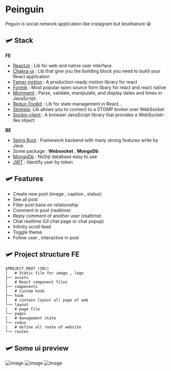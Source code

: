 # Peinguin
Peguin is social network application like instagram but lessfeature :smiley:
## :small_airplane: Stack
**FE**
- [ReactJs](https://react.dev/) : Lib for web and native user interface
- [Chakra-ui](https://chakra-ui.com/) : Lib that give you the building block you need  to build your React application
- [Famer motion](https://www.framer.com/motion/) : A production-ready motion library for react
- [Formik](https://formik.org/) : Most popular open source form libary for react and react native
- [Momment](https://momentjs.com/) : Parse, validate, manipulate, and display dates and times in JavaScript.
- [Redux-Toolkit](https://redux-toolkit.js.org/) : Lib for state management in React...
- [Stompjs](https://github.com/stomp-js/stompjs): Lib allows you to connect to a STOMP broker over WebSocket
- [Sockjs-client](https://github.com/sockjs/sockjs-client) : A browser JavaScript library that provides a WebSocket-like object
  
**BE**
- [Sping Boot](https://spring.io/projects/spring-boot) : Framework backend with many strong features write by Java
- Some package : **Websocket** , **MongoDb**
- [MongoDb](https://www.mongodb.com/) : NoSql database easy to use
- [JWT](https://jwt.io/) : Identify user by token
## :small_airplane: Features
 - Create new post (image , caption , status)
 - See all post
 - Filter post base on relationship
 - Comment in post (realtime)
 - Reply comment of another user (realtime)
 - Chat realtime (UI chat page or chat popup)
 - Infinity scroll feed
 - Toggle theme
 - Follow user , interactive in post 
## :small_airplane: Project structure FE
```
$PROJECT_ROOT (SRC)
│   # Static file for image , logo
├── assets
│   # React component files
├── components
│   # Custom hook 
├── hook
│   # contain layout all page of web
└── layout
│   # page file
└── pages
│   # management state
└── redux
│   # define all route of website
└── routes
```
## :small_airplane: Some ui preview
![image](https://github.com/HoaLe69/social_network/assets/110876986/7c6ae80c-6dc5-4db5-931c-a8bb3b2cdc2c)
![image](https://github.com/HoaLe69/social_network/assets/110876986/8f3aefea-5c8e-4b05-8cd9-959edb06ec78)
![image](https://github.com/HoaLe69/social_network/assets/110876986/f92f64d3-a4a4-446e-b104-737814c2c8d0)
